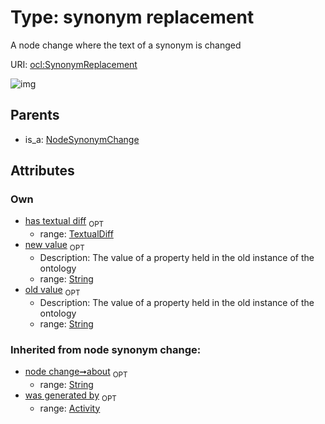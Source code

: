 
# Type: synonym replacement


A node change where the text of a synonym is changed

URI: [ocl:SynonymReplacement](http://w3id.org/oclSynonymReplacement)


![img](http://yuml.me/diagram/nofunky;dir:TB/class/[TextualDiff],[TextualDiff]<has%20textual%20diff%200..1-++[SynonymReplacement&#124;about(i):string%20%3F;old_value(i):string%20%3F;new_value(i):string%20%3F],[NodeSynonymChange]^-[SynonymReplacement],[NodeSynonymChange],[Activity])

## Parents

 *  is_a: [NodeSynonymChange](NodeSynonymChange.md)

## Attributes


### Own

 * [has textual diff](has_textual_diff.md)  <sub>OPT</sub>
    * range: [TextualDiff](TextualDiff.md)
 * [new value](new_value.md)  <sub>OPT</sub>
    * Description: The value of a property held in the old instance of the ontology
    * range: [String](types/String.md)
 * [old value](old_value.md)  <sub>OPT</sub>
    * Description: The value of a property held in the old instance of the ontology
    * range: [String](types/String.md)

### Inherited from node synonym change:

 * [node change➞about](node_change_about.md)  <sub>OPT</sub>
    * range: [String](types/String.md)
 * [was generated by](was_generated_by.md)  <sub>OPT</sub>
    * range: [Activity](Activity.md)
